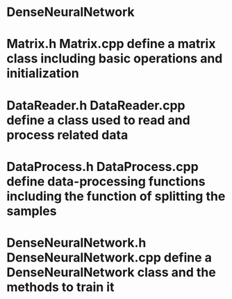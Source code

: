 # DenseNeuralNetwork
# Matrix.h Matrix.cpp define a matrix class including basic operations and initialization
# DataReader.h DataReader.cpp define a class used to read and process related data
# DataProcess.h DataProcess.cpp define data-processing functions including the function of splitting the samples
# DenseNeuralNetwork.h DenseNeuralNetwork.cpp define a DenseNeuralNetwork class and the methods to train it
